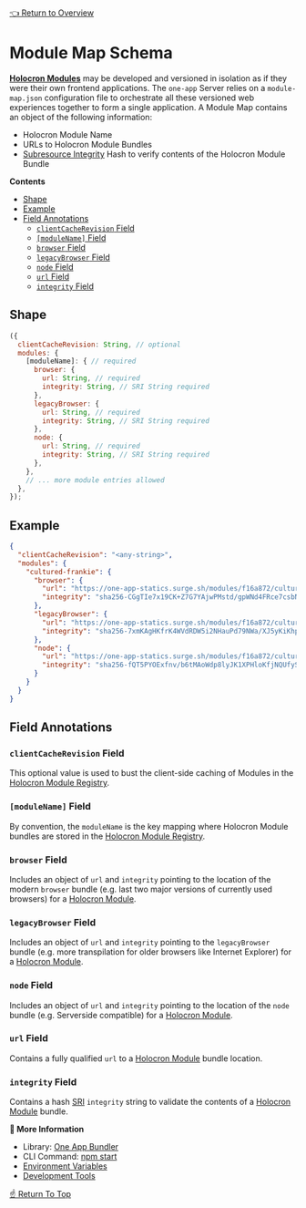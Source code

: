 [👈 Return to Overview](../README.md)

# Module Map Schema

[**Holocron Modules**](../README.md#modules) may be developed and versioned in isolation as if they were their own frontend applications. The `one-app` Server relies on a `module-map.json` configuration file to orchestrate all these versioned web experiences together to form a single application. A Module Map contains an object of the following information:
* Holocron Module Name
* URLs to Holocron Module Bundles
* [Subresource Integrity](https://developer.mozilla.org/en-US/docs/Web/Security/Subresource_Integrity) Hash to verify contents of the Holocron Module Bundle

**Contents**
* [Shape](#shape)
* [Example](#example)
* [Field Annotations](#field-annotations)
  * [`clientCacheRevision` Field](#clientcacherevision-field)
  * [`[moduleName]` Field](#moduleName-field)
  * [`browser` Field](#browser-field)
  * [`legacyBrowser` Field](#legacyBrowser-field)
  * [`node` Field](#node-field)
  * [`url` Field](#url-field)
  * [`integrity` Field](#integrity-field)

## Shape

```js
({
  clientCacheRevision: String, // optional
  modules: {
    [moduleName]: { // required
      browser: {
        url: String, // required
        integrity: String, // SRI String required
      },
      legacyBrowser: {
        url: String, // required
        integrity: String, // SRI String required
      },
      node: {
        url: String, // required
        integrity: String, // SRI String required
      },
    },
    // ... more module entries allowed
  },
});
```

## Example
```json
{
  "clientCacheRevision": "<any-string>",
  "modules": {
    "cultured-frankie": {
      "browser": {
        "url": "https://one-app-statics.surge.sh/modules/f16a872/cultured-frankie/0.0.0/cultured-frankie.browser.js",
        "integrity": "sha256-CGgTIe7x19CK+Z7G7YAjwPMstd/gpWNd4FRce7csbNA= sha384-8QStyVD+275LwFA2Zlgyh3fnt5chqPMpJjD9Yn8AF1dybM297+lFid40gZ+JCBqY"
      },
      "legacyBrowser": {
        "url": "https://one-app-statics.surge.sh/modules/f16a872/cultured-frankie/0.0.0/cultured-frankie.legacy.browser.js",
        "integrity": "sha256-7xmKAgHKfrK4WVdRDW5i2NHauPd79NWa/XJ5yKiKhpo= sha384-MsQDrDBAK3KfG/svpk7C3wHy+Ht7G6D99NbjZjBcfxdhPbZFeIQgsBtKkCVXzR1P"
      },
      "node": {
        "url": "https://one-app-statics.surge.sh/modules/f16a872/cultured-frankie/0.0.0/cultured-frankie.node.js",
        "integrity": "sha256-fQT5PYOExfnv/b6tMAoWdp8lyJK1XPHloKfjNQUfySk= sha384-LhjPddGOg6KcGbs2IhVWvZRnyNrEasr01aVhOPXmwlTzg3n2QQqxJHdx93aucRby"
      }
    }
  }
}
```

## Field Annotations

### `clientCacheRevision` Field

This optional value is used to bust the client-side caching of Modules in the [Holocron Module Registry].

### `[moduleName]` Field

By convention, the `moduleName` is the key mapping where Holocron Module bundles are stored in the [Holocron Module Registry].

### `browser` Field

Includes an object of `url` and `integrity` pointing to the location of the modern `browser` bundle (e.g. last two major versions of currently used browsers) for a [Holocron Module].

### `legacyBrowser` Field

Includes an object of `url` and `integrity` pointing to the `legacyBrowser` bundle (e.g. more transpilation for older browsers like Internet Explorer) for a [Holocron Module].

### `node` Field

Includes an object of `url` and `integrity` pointing to the location of the `node` bundle (e.g. Serverside compatible) for a [Holocron Module].

### `url` Field

Contains a fully qualified `url` to a [Holocron Module] bundle location.

### `integrity` Field

Contains a hash [SRI](https://developer.mozilla.org/en-US/docs/Web/Security/Subresource_Integrity) `integrity` string to validate the contents of a [Holocron Module] bundle.

**📘 More Information**
* Library: [One App Bundler](https://github.com/americanexpress/one-app-cli/tree/master/packages/one-app-bundler)
* CLI Command: [npm start](./Cli-Commands.md#start-usage)
* [Environment Variables](./Environment-Variables.md)
* [Development Tools](./Development-Tools.md)

[☝️ Return To Top](#module-map-schema)

[Holocron Module Registry]: https://github.com/americanexpress/holocron/blob/master/packages/holocron/docs/api/README.md#module-registry
[Holocron Module]: ../README.md#modules
